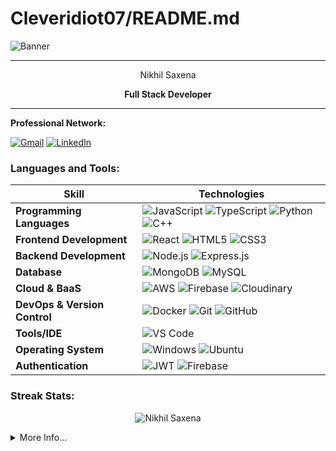 # Cleveridiot07/README.md

![Banner](https://res.cloudinary.com/dzp4qtnbu/image/upload/v1730643404/GithubBanner-ezgif.com-video-to-gif-converter_1_dn2gft.gif)


---

<div align="center">
  Nikhil Saxena

  **Full Stack Developer**
</div>

---

**Professional Network:**

[![Gmail](https://img.shields.io/badge/Gmail-red?style=for-the-badge&logo=gmail&logoColor=white)](mailto:nikhilsaxena9987@gmail.com)
[![LinkedIn](https://img.shields.io/badge/LinkedIn-blue?style=for-the-badge&logo=linkedin&logoColor=white)](https://www.linkedin.com/in/nikhilsaxena9987)

### Languages and Tools:

| Skill                        | Technologies                                                                                                        |
|------------------------------|----------------------------------------------------------------------------------------------------------------------|
| **Programming Languages**    | ![JavaScript](https://img.shields.io/badge/-JavaScript-F7DF1E?style=for-the-badge&logo=javascript&logoColor=black) ![TypeScript](https://img.shields.io/badge/-TypeScript-3178C6?style=for-the-badge&logo=typescript&logoColor=white) ![Python](https://img.shields.io/badge/-Python-3776AB?style=for-the-badge&logo=python&logoColor=white) ![C++](https://img.shields.io/badge/-C++-00599C?style=for-the-badge&logo=cplusplus&logoColor=white) |
| **Frontend Development**     | ![React](https://img.shields.io/badge/-React-61DAFB?style=for-the-badge&logo=react&logoColor=black) ![HTML5](https://img.shields.io/badge/-HTML5-E34F26?style=for-the-badge&logo=html5&logoColor=white) ![CSS3](https://img.shields.io/badge/-CSS3-1572B6?style=for-the-badge&logo=css3&logoColor=white) |
| **Backend Development**      | ![Node.js](https://img.shields.io/badge/-Node.js-339933?style=for-the-badge&logo=node.js&logoColor=white) ![Express.js](https://img.shields.io/badge/-Express.js-000000?style=for-the-badge&logo=express&logoColor=white) |
| **Database**                 | ![MongoDB](https://img.shields.io/badge/-MongoDB-47A248?style=for-the-badge&logo=mongodb&logoColor=white) ![MySQL](https://img.shields.io/badge/-MySQL-4479A1?style=for-the-badge&logo=mysql&logoColor=white) |
| **Cloud & BaaS**             | ![AWS](https://img.shields.io/badge/-AWS-232F3E?style=for-the-badge&logo=amazon-aws&logoColor=white) ![Firebase](https://img.shields.io/badge/-Firebase-FFCA28?style=for-the-badge&logo=firebase&logoColor=black) ![Cloudinary](https://img.shields.io/badge/-Cloudinary-3448C5?style=for-the-badge&logo=cloudinary&logoColor=white) |
| **DevOps & Version Control** | ![Docker](https://img.shields.io/badge/-Docker-2496ED?style=for-the-badge&logo=docker&logoColor=white) ![Git](https://img.shields.io/badge/-Git-F05032?style=for-the-badge&logo=git&logoColor=white) ![GitHub](https://img.shields.io/badge/-GitHub-181717?style=for-the-badge&logo=github&logoColor=white) |
| **Tools/IDE**                | ![VS Code](https://img.shields.io/badge/-VS%20Code-007ACC?style=for-the-badge&logo=visual-studio-code&logoColor=white) |
| **Operating System**         | ![Windows](https://img.shields.io/badge/-Windows-0078D6?style=for-the-badge&logo=windows&logoColor=white) ![Ubuntu](https://img.shields.io/badge/-Ubuntu-E95420?style=for-the-badge&logo=ubuntu&logoColor=white) |
| **Authentication**           | ![JWT](https://img.shields.io/badge/-JWT-000000?style=for-the-badge&logo=json-web-tokens&logoColor=white) ![Firebase](https://img.shields.io/badge/-Firebase-FFCA28?style=for-the-badge&logo=firebase&logoColor=black) |


<h3>Streak Stats:</h3>

<p align='center'><img src="https://github-readme-streak-stats.herokuapp.com/?user=Cleveridiot07&theme=tokyonight" alt="Nikhil Saxena"/></p>



<details>
<summary>More Info...</summary>
<h2>My Github Stats</h2>
<p  align="left"> 
<div>
  <img height="180em" src="https://github-readme-stats-sigma-five.vercel.app/api?username=Cleveridiot07&show_icons=true&hide_border=true&theme=tokyonight&include_all_commits=true&count_private=true" alt=""/>
  <img height="180em" src="https://github-readme-stats.vercel.app/api/top-langs/?username=Cleveridiot07&&size_weight=0&count_weight=1&show_icons=true&locale=en&layout=compact&theme=tokyonight&hide_border=true" alt=""/>
</div>
<!--   <img src="https://github-readme-stats.vercel.app/api/wakatime?username=Cleveridiot07&theme=tokyonight&hide_border=true&layout=compact" alt=""/> -->
  <img src="https://github-profile-summary-cards.vercel.app/api/cards/profile-details?username=Cleveridiot07&theme=tokyonight" alt=""/>
</p>
</details>
